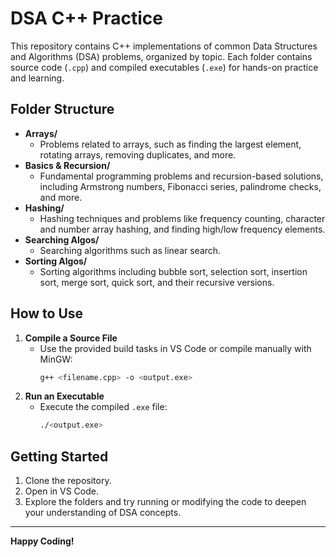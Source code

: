 # DSA C++ Practice

This repository contains C++ implementations of common Data Structures and Algorithms (DSA) problems, organized by topic. Each folder contains source code (`.cpp`) and compiled executables (`.exe`) for hands-on practice and learning.

## Folder Structure

- **Arrays/**
  - Problems related to arrays, such as finding the largest element, rotating arrays, removing duplicates, and more.
- **Basics & Recursion/**
  - Fundamental programming problems and recursion-based solutions, including Armstrong numbers, Fibonacci series, palindrome checks, and more.
- **Hashing/**
  - Hashing techniques and problems like frequency counting, character and number array hashing, and finding high/low frequency elements.
- **Searching Algos/**
  - Searching algorithms such as linear search.
- **Sorting Algos/**
  - Sorting algorithms including bubble sort, selection sort, insertion sort, merge sort, quick sort, and their recursive versions.

## How to Use

1. **Compile a Source File**
   - Use the provided build tasks in VS Code or compile manually with MinGW:
     ```sh
     g++ <filename.cpp> -o <output.exe>
     ```
2. **Run an Executable**
   - Execute the compiled `.exe` file:
     ```sh
     ./<output.exe>
     ```


## Getting Started

1. Clone the repository.
2. Open in VS Code.
3. Explore the folders and try running or modifying the code to deepen your understanding of DSA concepts.

---

**Happy Coding!**
